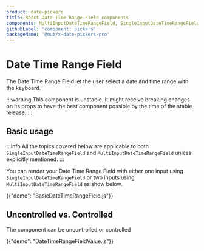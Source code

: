 ```yaml
---
product: date-pickers
title: React Date Time Range Field components
components: MultiInputDateTimeRangeField, SingleInputDateTimeRangeField
githubLabel: 'component: pickers'
packageName: '@mui/x-date-pickers-pro'
---
```


# Date Time Range Field [<span class="plan-pro"></span>](https://mui.com/store/items/mui-x-pro/)

<p class="description">The Date Time Range Field let the user select a date and time range with the keyboard.</p>

:::warning
This component is unstable.
It might receive breaking changes on its props to have the best component possible by the time of the stable release.
:::

## Basic usage

:::info
All the topics covered below are applicable to both `SingleInputDateTimeRangeField` and `MultiInputDateTimeRangeField` unless explicitly mentioned.
:::

You can render your Date Time Range Field with either one input using `SingleInputDateTimeRangeField`
or two inputs using `MultiInputDateTimeRangeField` as show below.

{{"demo": "BasicDateTimeRangeField.js"}}

## Uncontrolled vs. Controlled

The component can be uncontrolled or controlled

{{"demo": "DateTimeRangeFieldValue.js"}}
